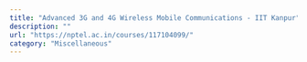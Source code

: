 ```yaml
---
title: "Advanced 3G and 4G Wireless Mobile Communications - IIT Kanpur"
description: ""
url: "https://nptel.ac.in/courses/117104099/"
category: "Miscellaneous"
---
```

